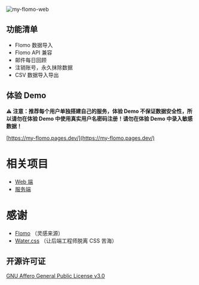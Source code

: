 ![my-flomo-web](https://socialify.git.ci/jerryshell/my-flomo-web/image?description=1&descriptionEditable=%E5%8F%AF%E4%BB%A5%E8%87%AA%E5%B7%B1%E6%90%AD%E5%BB%BA%E7%9A%84%E6%83%B3%E6%B3%95%E8%AE%B0%E5%BD%95%E5%8F%8A%E5%9B%9E%E9%A1%BE%E6%9C%8D%E5%8A%A1%EF%BC%8C%E5%BC%80%E6%BA%90%E3%80%81%E5%85%8D%E8%B4%B9%E3%80%81%E7%AE%80%E5%8D%95%E3%80%81%E4%B8%93%E6%B3%A8%E4%BA%8E%E6%A0%B8%E5%BF%83%E5%8A%9F%E8%83%BD&font=Raleway&forks=1&issues=1&language=1&name=1&owner=1&pattern=Brick%20Wall&pulls=1&stargazers=1&theme=Dark)

## 功能清单

* Flomo 数据导入
* Flomo API 兼容
* 邮件每日回顾
* 注销账号，永久抹除数据
* CSV 数据导入导出

## 体验 Demo

**⚠️ 注意：推荐每个用户单独搭建自己的服务，体验 Demo 不保证数据安全性，所以请勿在体验 Demo 中使用真实用户名密码注册！请勿在体验 Demo 中录入敏感数据！**

[https://my-flomo.pages.dev/](https://my-flomo.pages.dev/)

# 相关项目

* [Web 端](https://github.com/jerryshell/my-flomo-web)
* [服务端](https://github.com/jerryshell/my-flomo-server)

# 感谢

* [Flomo](https://flomoapp.com/) （灵感来源）
* [Water.css](https://watercss.kognise.dev/) （让后端工程师脱离 CSS 苦海）

## 开源许可证

[GNU Affero General Public License v3.0](https://choosealicense.com/licenses/agpl-3.0/)
